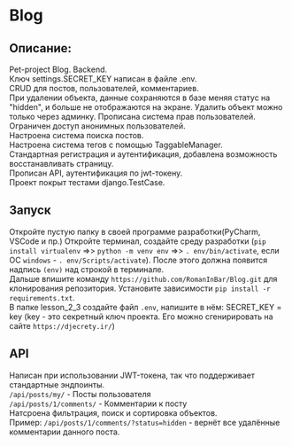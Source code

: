 # Blog
## Описание:
Pet-project Blog. Backend.  
Ключ settings.SECRET_KEY написан в файле .env.  
CRUD для постов, пользователей, комментариев.  
При удалении объектa, данные сохраняются в базе меняя статус на "hidden", и больше не отображаются на экране. Удалить объект можно только через админку. 
Прописана система прав пользователей.  
Ограничен доступ анонимных пользователей.  
Настроена система поиска постов.  
Настроена система тегов с помощью TaggableManager.  
Стандартная регистрация и аутентификация, добавлена возможность восстанавливать страницу.  
Прописан API, аутентификация по jwt-токену.  
Проект покрыт тестами django.TestCase.  
## Запуск
Откройте пустую папку в своей программе разработки(PyCharm, VSCode и пр.) 
Откройте терминал, создайте среду разработки (`pip install virtualenv` =>> `python -m venv env` =>> `. env/bin/activate`, если ОС `windows` - `. env/Scripts/activate`). После этого должна появится надпись `(env)` над строкой в терминале.  
Дальше впишите команду `https://github.com/RomanInBar/Blog.git` для клонирования репозитория. 
Установите зависимости `pip install -r requirements.txt`.  
В папке lesson_2_3 создайте файл `.env`, напишите в нём: SECRET_KEY = key (key - это секретный ключ проекта. Его можно сгенирировать на сайте `https://djecrety.ir/`) 
## API
Написан при использовании JWT-токена, так что поддерживает стандартные эндпоинты.  
`/api/posts/my/` - Посты пользователя  
`/api/posts/1/comments/` - Комментарии к посту  
Натсроена фильтрация, поиск и сортировка объектов.  
Пример: `/api/posts/1/comments/?status=hidden` - вернёт все удалённые комментарии данного поста.


